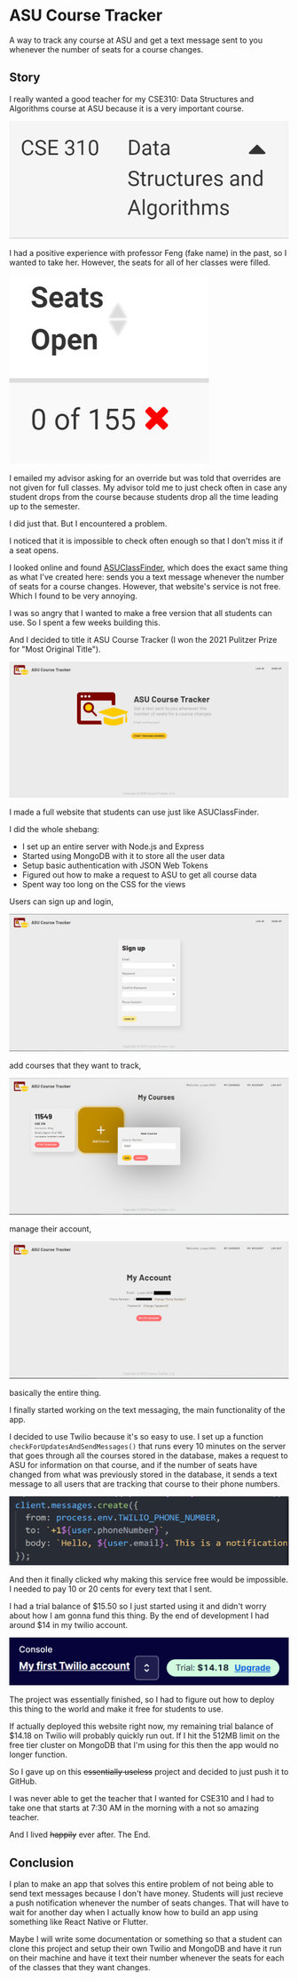# ASU Course Tracker

A way to track any course at ASU and get a text message sent to you whenever the number of seats for a course changes.

## Story

I really wanted a good teacher for my CSE310: Data Structures and Algorithms course at ASU because it is a very important course.

![image](/assets/cse310.PNG)

I had a positive experience with professor Feng (fake name) in the past, so I wanted to take her. However, the seats for all of her classes were filled.

![image](/assets/310_seats.PNG)

I emailed my advisor asking for an override but was told that overrides are not given for full classes. My advisor told me to just check often in case any student drops from the course because students drop all the time leading up to the semester.

I did just that. But I encountered a problem.

I noticed that it is impossible to check often enough so that I don't miss it if a seat opens.

I looked online and found [ASUClassFinder](https://www.asuclassfinder.com/), which does the exact same thing as what I've created here: sends you a text message whenever the number of seats for a course changes. However, that website's service is not free. Which I found to be very annoying.

I was so angry that I wanted to make a free version that all students can use. So I spent a few weeks building this.

And I decided to title it ASU Course Tracker (I won the 2021 Pulitzer Prize for "Most Original Title").

![image](/assets/course_tracker_site.PNG)

I made a full website that students can use just like ASUClassFinder.

I did the whole shebang:

- I set up an entire server with Node.js and Express
- Started using MongoDB with it to store all the user data
- Setup basic authentication with JSON Web Tokens
- Figured out how to make a request to ASU to get all course data
- Spent way too long on the CSS for the views

Users can sign up and login,

![image](/assets/signup.PNG)

add courses that they want to track,

![image](/assets/add_course.PNG)

manage their account,

![image](/assets/my_account.PNG)

basically the entire thing.

I finally started working on the text messaging, the main functionality of the app.

I decided to use Twilio because it's so easy to use. I set up a function `checkForUpdatesAndSendMessages()` that runs every 10 minutes on the server that goes through all the courses stored in the database, makes a request to ASU for information on that course, and if the number of seats have changed from what was previously stored in the database, it sends a text message to all users that are tracking that course to their phone numbers.

![image](/assets/client_message.PNG)

And then it finally clicked why making this service free would be impossible. I needed to pay 10 or 20 cents for every text that I sent.

I had a trial balance of $15.50 so I just started using it and didn't worry about how I am gonna fund this thing. By the end of development I had around $14 in my twilio account.

![image](/assets/twilio.PNG)

The project was essentially finished, so I had to figure out how to deploy this thing to the world and make it free for students to use.

If actually deployed this website right now, my remaining trial balance of $14.18 on Twilio will probably quickly run out. If I hit the 512MB limit on the free tier cluster on MongoDB that I'm using for this then the app would no longer function.

So I gave up on this ~~essentially useless~~ project and decided to just push it to GitHub.

I was never able to get the teacher that I wanted for CSE310 and I had to take one that starts at 7:30 AM in the morning with a not so amazing teacher.

And I lived ~~happily~~ ever after. The End.

## Conclusion

I plan to make an app that solves this entire problem of not being able to send text messages because I don't have money. Students will just recieve a push notification whenever the number of seats changes. That will have to wait for another day when I actually know how to build an app using something like React Native or Flutter.

Maybe I will write some documentation or something so that a student can clone this project and setup their own Twilio and MongoDB and have it run on their machine and have it text their number whenever the seats for each of the classes that they want changes.
